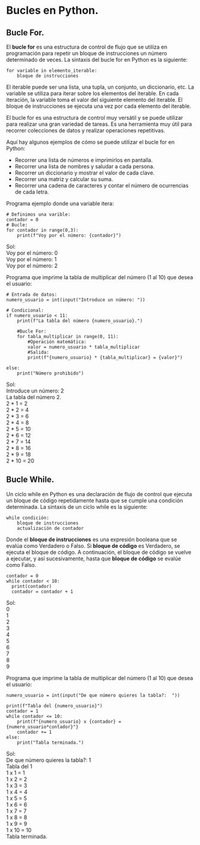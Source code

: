 # Bucles en Python.

## Bucle For.
El **bucle for** es una estructura de control de flujo que se utiliza en programación para repetir un bloque de instrucciones un número determinado de veces. La sintaxis del bucle for en Python es la siguiente:

```python{
for variable in elemento_iterable:
    bloque de instrucciones
```

El iterable puede ser una lista, una tupla, un conjunto, un diccionario, etc. La variable se utiliza para iterar sobre los elementos del iterable. En cada iteración, la variable toma el valor del siguiente elemento del iterable. El bloque de instrucciones se ejecuta una vez por cada elemento del iterable.

El bucle for es una estructura de control muy versátil y se puede utilizar para realizar una gran variedad de tareas. Es una herramienta muy útil para recorrer colecciones de datos y realizar operaciones repetitivas.

Aquí hay algunos ejemplos de cómo se puede utilizar el bucle for en Python:  
* Recorrer una lista de números e imprimirlos en pantalla.
* Recorrer una lista de nombres y saludar a cada persona.
* Recorrer un diccionario y mostrar el valor de cada clave.
* Recorrer una matriz y calcular su suma.
* Recorrer una cadena de caracteres y contar el número de ocurrencias de cada letra.

Programa ejemplo donde una variable itera:
```python{
# Definimos una varible:
contador = 0
# Bucle:
for contador in range(0,3):
    print(f"Voy por el número: {contador}")
```
Sol:  
Voy por el número: 0  
Voy por el número: 1  
Voy por el número: 2

Programa que imprime la tabla de multiplicar del número (1 al 10) que desea el usuario:
```python{
# Entrada de datos:
numero_usuario = int(input("Introduce un número: "))

# Condicional:
if numero_usuario < 11:
    print(f"La tabla del número {numero_usuario}.")

    #Bucle For:
    for tabla_multiplicar in range(0, 11):
        #Operación matemática:
        valor = numero_usuario * tabla_multiplicar
        #Salida:
        print(f"{numero_usuario} * {tabla_multiplicar} = {valor}")

else:
    print("Número prohibido")
```
Sol:  
Introduce un número: 2  
La tabla del número 2.  
2 * 1 = 2  
2 * 2 = 4  
2 * 3 = 6  
2 * 4 = 8  
2 * 5 = 10  
2 * 6 = 12  
2 * 7 = 14  
2 * 8 = 16  
2 * 9 = 18  
2 * 10 = 20  

## Bucle While.  

Un ciclo while en Python es una declaración de flujo de control que ejecuta un bloque de código repetidamente hasta que se cumple una condición determinada. La sintaxis de un ciclo while es la siguiente:

```python{
while condición:
    bloque de instrucciones
    actualización de contador
```

Donde el **bloque de instrucciones** es una expresión booleana que se evalúa como Verdadero o Falso. Si **bloque de código** es Verdadero, se ejecuta el bloque de código. A continuación, el bloque de código se vuelve a ejecutar, y así sucesivamente, hasta que **bloque de código** se evalúe como Falso.  

```python{
contador = 0
while contador < 10:
  print(contador)
  contador = contador + 1
```
Sol:  
0  
1  
2  
3  
4  
5  
6  
7  
8  
9  

Programa que imprime la tabla de multiplicar del número (1 al 10) que desea el usuario:  
```python{
numero_usuario = int(input("De que número quieres la tabla?:  "))

print(f"Tabla del {numero_usuario}")
contador = 1
while contador <= 10:
    print(f"{numero_usuario} x {contador} = {numero_usuario*contador}"}
    contador += 1
else:
    print("Tabla terminada.")
```
Sol:  
De que número quieres la tabla?: 1  
Tabla del 1  
1 x 1 = 1  
1 x 2 = 2  
1 x 3 = 3  
1 x 4 = 4  
1 x 5 = 5  
1 x 6 = 6  
1 x 7 = 7  
1 x 8 = 8  
1 x 9 = 9  
1 x 10 = 10  
Tabla terminada.



